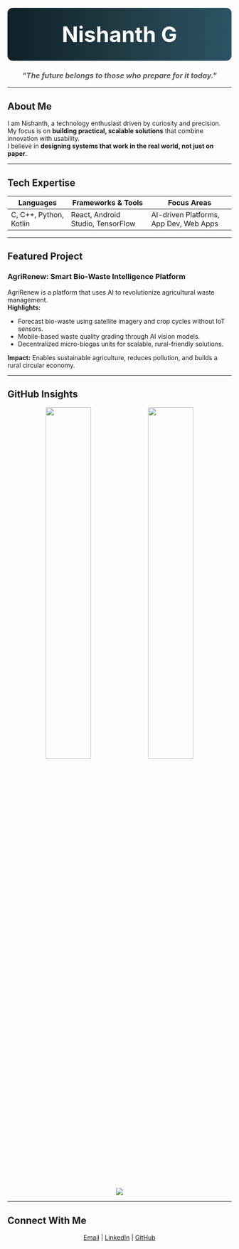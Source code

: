 <!-- Sleek Header Banner -->
<p align="center" style="background:#0f2027; background:linear-gradient(90deg, #0f2027, #203a43, #2c5364); padding:30px; border-radius:12px;">
  <span style="font-size:48px; font-weight:bold; color:white;">Nishanth G</span>
</p>

<!-- One-Line Quote -->
<h3 align="center" style="font-style:italic; color:#555;">
  "The future belongs to those who prepare for it today."
</h3>

---

## About Me
I am Nishanth, a technology enthusiast driven by curiosity and precision.  
My focus is on **building practical, scalable solutions** that combine innovation with usability.  
I believe in **designing systems that work in the real world, not just on paper**.

---

## Tech Expertise
<div align="center">

| **Languages**         | **Frameworks & Tools**           | **Focus Areas**                    |
|------------------------|-----------------------------------|-------------------------------------|
| C, C++, Python, Kotlin| React, Android Studio, TensorFlow| AI-driven Platforms, App Dev, Web Apps |

</div>

---

## Featured Project
### **AgriRenew: Smart Bio-Waste Intelligence Platform**
AgriRenew is a platform that uses AI to revolutionize agricultural waste management.  
**Highlights:**
- Forecast bio-waste using satellite imagery and crop cycles without IoT sensors.
- Mobile-based waste quality grading through AI vision models.
- Decentralized micro-biogas units for scalable, rural-friendly solutions.

**Impact:** Enables sustainable agriculture, reduces pollution, and builds a rural circular economy.

---

## GitHub Insights
<div align="center">
  <img src="https://github-readme-stats.vercel.app/api?username=Nishanth6153&show_icons=true&theme=transparent" width="45%" />
  <img src="https://streak-stats.demolab.com?user=Nishanth6153&theme=transparent" width="45%" />
</div>

<div align="center">
  <img src="https://github-readme-stats.vercel.app/api/top-langs/?username=Nishanth6153&layout=compact&theme=transparent" />
</div>

---

## Connect With Me
<div align="center">
  <a href="mailto:your-email@example.com">Email</a> |
  <a href="https://www.linkedin.com/in/YOUR-LINKEDIN">LinkedIn</a> |
  <a href="https://github.com/Nishanth6153">GitHub</a>
</div>
